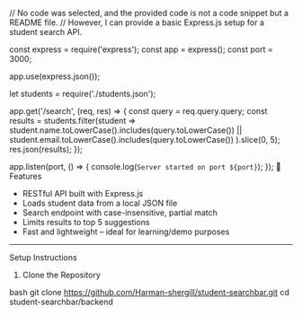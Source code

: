 // No code was selected, and the provided code is not a code snippet but a README file. 
// However, I can provide a basic Express.js setup for a student search API.

const express = require('express');
const app = express();
const port = 3000;

app.use(express.json());

let students = require('./students.json');

app.get('/search', (req, res) => {
  const query = req.query.query;
  const results = students.filter(student => 
    student.name.toLowerCase().includes(query.toLowerCase()) || 
    student.email.toLowerCase().includes(query.toLowerCase())
  ).slice(0, 5);
  res.json(results);
});

app.listen(port, () => {
  console.log(`Server started on port ${port}`);
});
📁 Features

-  RESTful API built with Express.js  
- Loads student data from a local JSON file  
-  Search endpoint with case-insensitive, partial match  
-  Limits results to top 5 suggestions  
-  Fast and lightweight – ideal for learning/demo purposes  

---

Setup Instructions

 1. Clone the Repository

bash
git clone https://github.com/Harman-shergill/student-searchbar.git
cd student-searchbar/backend
